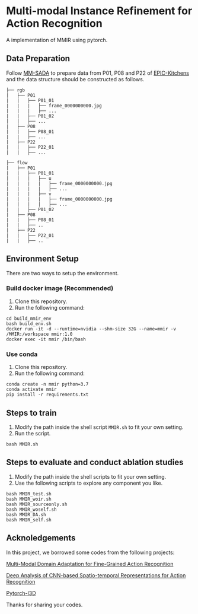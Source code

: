 # Multi-modal Instance Refinement for Action Recognition
A implementation of MMIR using pytorch.


## Data Preparation
Follow [MM-SADA](https://github.com/jonmun/MM-SADA-code/tree/master) to prepare data from P01, P08 and P22 of [EPIC-Kitchens](https://github.com/epic-kitchens/epic-kitchens-download-scripts) and the data structure should be constructed as follows.

```
├── rgb
|   ├── P01
|   |   ├── P01_01
|   |   |   ├── frame_0000000000.jpg
|   |   |   ├── ...
|   |   ├── P01_02
|   |   ├── ...
|   ├── P08
|   |   ├── P08_01
|   |   ├── ...
|   ├── P22
|   |   ├── P22_01
|   |   ├── ...

├── flow
|   ├── P01
|   |   ├── P01_01
|   |   |   ├── u 
|   |   |   |   ├── frame_0000000000.jpg
|   |   |   |   ├── ...
|   |   |   ├── v
|   |   |   |   ├── frame_0000000000.jpg
|   |   |   |   ├── ...
|   |   ├── P01_02
|   ├── P08
|   |   ├── P08_01
|   |   ├── ..
|   ├── P22
|   |   ├── P22_01
|   |   ├── ..
```
## Environment Setup
There are two ways to setup the environment.
### Build docker image (Recommended)
1. Clone this repository.
2. Run the following command:
```
cd build_mmir_env
bash build_env.sh
docker run -it -d --runtime=nvidia --shm-size 32G --name=mmir -v /MMIR:/workspace mmir:1.0
docker exec -it mmir /bin/bash
```
### Use conda
1. Clone this repository.
2. Run the following command:
```
conda create -n mmir python=3.7
conda activate mmir
pip install -r requirements.txt
```

## Steps to train

1. Modify the path inside the shell script ```MMIR.sh``` to fit your own setting.
2. Run the script.
```
bash MMIR.sh
```

## Steps to evaluate and conduct ablation studies

1. Modify the path inside the shell scripts to fit your own setting.
2. Use the following scripts to explore any component you like.
```
bash MMIR_test.sh
bash MMIR_woir.sh
bash MMIR_sourceonly.sh
bash MMIR_woself.sh
bash MMIR_DA.sh
bash MMIR_self.sh

```

## Acknoledgements

In this project, we borrowed some codes from the following projects:

[Multi-Modal Domain Adaptation for Fine-Grained Action Recognition](https://github.com/jonmun/MM-SADA-code/tree/master)

[Deep Analysis of CNN-based Spatio-temporal Representations for Action Recognition](https://github.com/IBM/action-recognition-pytorch)

[Pytorch-I3D](https://github.com/piergiaj/pytorch-i3d)

Thanks for sharing your codes.


